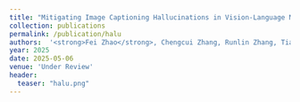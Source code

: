 ```yaml
---
title: "Mitigating Image Captioning Hallucinations in Vision-Language Models"
collection: publications
permalink: /publication/halu
authors:  '<strong>Fei Zhao</strong>, Chengcui Zhang, Runlin Zhang, Tianyang Wang, Xi Li'
year: 2025
date: 2025-05-06  
venue: 'Under Review'
header:
  teaser: "halu.png"
---
```



